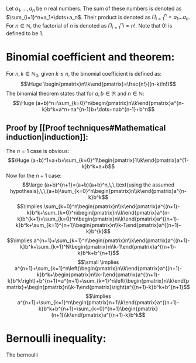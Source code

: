 
Let $a_1,\dots,a_n$ be $n$ real numbers. The sum of these numbers is denoted as $\sum_{i=1}^n=a_1+\dots+a_n$. Their product is denoted as $\Pi_{i=1}^n=a_1\dots a_n$. For $n\in\mathbb{N}$, the factorial of $n$ is denoted as $\Pi_{i=1}^ni=n!$. Note that $0!$ is defined to be 1.

# Binomial coefficient and theorem:

For $n,k\in\mathbb{N}_0$, given $k\leq n$, the binomial coefficient is defined as:
$$\Huge \begin{pmatrix}n\\k\end{pmatrix}=\frac{n!}{(n-k)!n!}$$
The binomial theorem states that for $a,b\in\Re$ and $n\in\mathbb{N}$:
$$\Huge (a+b)^n=\sum_{k=0}^n\begin{pmatrix}n\\k\end{pmatrix}a^{n-k}b^k=a^n+na^{n-1}b+\dots+nab^{n-1}+b^n$$
## Proof by [[Proof techniques#Mathematical induction|induction]]:

The $n=1$ case is obvious:$$\Huge (a+b)^1=a+b=\sum_{k=0}^1\begin{pmatrix}1\\k\end{pmatrix}a^{1-k}b^k=a+b$$
Now for the $n+1$ case:
$$\large (a+b)^{n+1}=(a+b)(a+b)^n,\,\,\text{using the assumed hypothesis},\,\,(a+b)\sum_{k=0}^n\begin{pmatrix}n\\k\end{pmatrix}a^{n-k}b^k$$$$\implies \sum_{k=0}^n\begin{pmatrix}n\\k\end{pmatrix}a^{(n+1)-k}b^k+\sum_{k=0}^n\begin{pmatrix}n\\k\end{pmatrix}a^{n-k}b^{k+1}=\sum_{k=0}^n\begin{pmatrix}n\\k\end{pmatrix}a^{(n+1)-k}b^k+\sum_{k=1}^{n+1}\begin{pmatrix}n\\k-1\end{pmatrix}a^{(n+1)-k}b^{k}$$
$$\implies a^{n+1}+\sum_{k=1}^n\begin{pmatrix}n\\k\end{pmatrix}a^{(n+1)-k}b^k+\sum_{k=1}^N\begin{pmatrix}n\\k-1\end{pmatrix}a^{(n+1)-k}b^k+b^{n+1}$$
$$\small \implies a^{n+1}+\sum_{k=1}^n\left(\begin{pmatrix}n\\k\end{pmatrix}a^{(n+1)-k}b^k+\begin{pmatrix}n\\k-1\end{pmatrix}a^{(n+1)-k}b^k\right)+b^{n+1}=a^{n+1}+\sum_{k=1}^n\left(\begin{pmatrix}n\\k\end{pmatrix}+\begin{pmatrix}n\\k-1\end{pmatrix}\right)a^{(n+1)-k}b^k+b^{n+1}$$
$$\implies a^{n+1}+\sum_{k=1}^n\begin{pmatrix}n+1\\k\end{pmatrix}a^{(n+1)-k}b^k+b^{n+1}=\sum_{k=0}^{n+1}\begin{pmatrix}(n+1)\\k\end{pmatrix}a^{(n+1)-k}b^k$$

# Bernoulli inequality:

The bernoulli